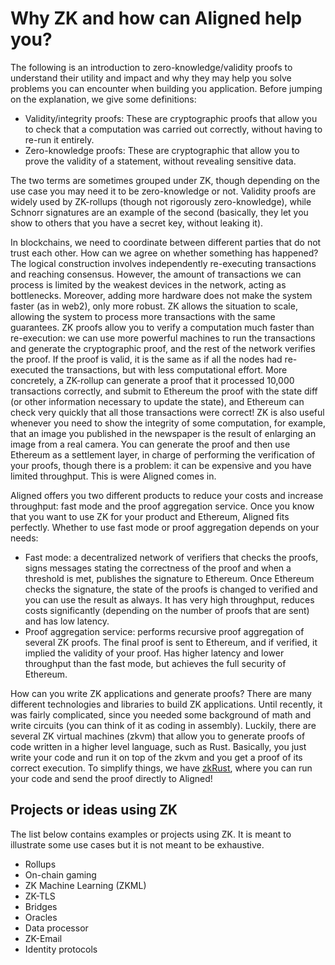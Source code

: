 # Why ZK and how can Aligned help you?

The following is an introduction to zero-knowledge/validity proofs to understand their utility and impact and why they may help you solve problems you can encounter when building you application. Before jumping on the explanation, we give some definitions:
- Validity/integrity proofs: These are cryptographic proofs that allow you to check that a computation was carried out correctly, without having to re-run it entirely.
- Zero-knowledge proofs: These are cryptographic that allow you to prove the validity of a statement, without revealing sensitive data.

The two terms are sometimes grouped under ZK, though depending on the use case you may need it to be zero-knowledge or not. Validity proofs are widely used by ZK-rollups (though not rigorously zero-knowledge), while Schnorr signatures are an example of the second (basically, they let you show to others that you have a secret key, without leaking it).

In blockchains, we need to coordinate between different parties that do not trust each other. How can we agree on whether something has happened? The logical construction involves independently re-executing transactions and reaching consensus. However, the amount of transactions we can process is limited by the weakest devices in the network, acting as bottlenecks. Moreover, adding more hardware does not make the system faster (as in web2), only more robust. ZK allows the situation to scale, allowing the system to process more transactions with the same guarantees. ZK proofs allow you to verify a computation much faster than re-execution: we can use more powerful machines to run the transactions and generate the cryptographic proof, and the rest of the network verifies the proof. If the proof is valid, it is the same as if all the nodes had re-executed the transactions, but with less computational effort. More concretely, a ZK-rollup can generate a proof that it processed 10,000 transactions correctly, and submit to Ethereum the proof with the state diff (or other information necessary to update the state), and Ethereum can check very quickly that all those transactions were correct! ZK is also useful whenever you need to show the integrity of some computation, for example, that an image you published in the newspaper is the result of enlarging an image from a real camera. You can generate the proof and then use Ethereum as a settlement layer, in charge of performing the verification of your proofs, though there is a problem: it can be expensive and you have limited throughput. This is were Aligned comes in.

Aligned offers you two different products to reduce your costs and increase throughput: fast mode and the proof aggregation service. Once you know that you want to use ZK for your product and Ethereum, Aligned fits perfectly. Whether to use fast mode or proof aggregation depends on your needs:
- Fast mode: a decentralized network of verifiers that checks the proofs, signs messages stating the correctness of the proof and when a threshold is met, publishes the signature to Ethereum. Once Ethereum checks the signature, the state of the proofs is changed to verified and you can use the result as always. It has very high throughput, reduces costs significantly (depending on the number of proofs that are sent) and has low latency.
- Proof aggregation service: performs recursive proof aggregation of several ZK proofs. The final proof is sent to Ethereum, and if verified, it implied the validity of your proof. Has higher latency and lower throughput than the fast mode, but achieves the full security of Ethereum.

How can you write ZK applications and generate proofs? There are many different technologies and libraries to build ZK applications. Until recently, it was fairly complicated, since you needed some background of math and write circuits (you can think of it as coding in assembly). Luckily, there are several ZK virtual machines (zkvm) that allow you to generate proofs of code written in a higher level language, such as Rust. Basically, you just write your code and run it on top of the zkvm and you get a proof of its correct execution. To simplify things, we have [zkRust](../3_guides/5_using_zkrust.md), where you can run your code and send the proof directly to Aligned!

## Projects or ideas using ZK

The list below contains examples or projects using ZK. It is meant to illustrate some use cases but it is not meant to be exhaustive.
- Rollups
- On-chain gaming
- ZK Machine Learning (ZKML)
- ZK-TLS
- Bridges
- Oracles
- Data processor
- ZK-Email
- Identity protocols